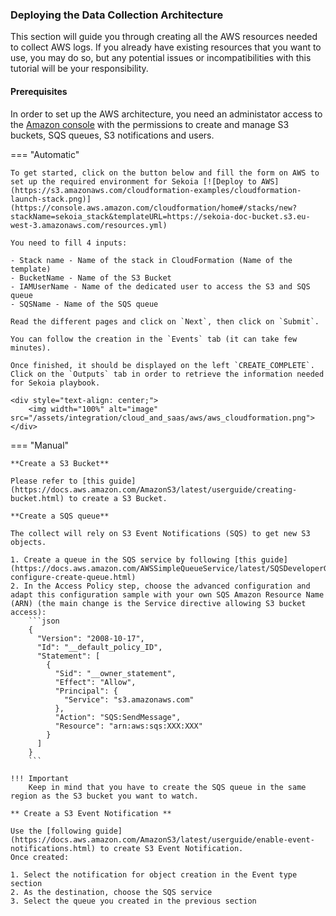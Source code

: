 ### Deploying the Data Collection Architecture

This section will guide you through creating all the AWS resources needed to collect AWS logs. If you already have existing resources that you want to use, you may do so, but any potential issues or incompatibilities with this tutorial will be your responsibility.

#### Prerequisites

In order to set up the AWS architecture, you need an administator access to the [Amazon console]( https://console.aws.amazon.com) with the permissions to create and manage S3 buckets, SQS queues, S3 notifications and users.

=== "Automatic"

    To get started, click on the button below and fill the form on AWS to set up the required environment for Sekoia [![Deploy to AWS](https://s3.amazonaws.com/cloudformation-examples/cloudformation-launch-stack.png)](https://console.aws.amazon.com/cloudformation/home#/stacks/new?stackName=sekoia_stack&templateURL=https://sekoia-doc-bucket.s3.eu-west-3.amazonaws.com/resources.yml)

    You need to fill 4 inputs:

    - Stack name - Name of the stack in CloudFormation (Name of the template)
    - BucketName - Name of the S3 Bucket
    - IAMUserName - Name of the dedicated user to access the S3 and SQS queue
    - SQSName - Name of the SQS queue

    Read the different pages and click on `Next`, then click on `Submit`.

    You can follow the creation in the `Events` tab (it can take few minutes).

    Once finished, it should be displayed on the left `CREATE_COMPLETE`. Click on the `Outputs` tab in order to retrieve the information needed for Sekoia playbook.

    <div style="text-align: center;">
        <img width="100%" alt="image" src="/assets/integration/cloud_and_saas/aws/aws_cloudformation.png">
    </div>

=== "Manual"

    **Create a S3 Bucket**

    Please refer to [this guide](https://docs.aws.amazon.com/AmazonS3/latest/userguide/creating-bucket.html) to create a S3 Bucket.

    **Create a SQS queue**

    The collect will rely on S3 Event Notifications (SQS) to get new S3 objects.

    1. Create a queue in the SQS service by following [this guide](https://docs.aws.amazon.com/AWSSimpleQueueService/latest/SQSDeveloperGuide/sqs-configure-create-queue.html)
    2. In the Access Policy step, choose the advanced configuration and adapt this configuration sample with your own SQS Amazon Resource Name (ARN) (the main change is the Service directive allowing S3 bucket access):
        ```json
        {
          "Version": "2008-10-17",
          "Id": "__default_policy_ID",
          "Statement": [
            {
              "Sid": "__owner_statement",
              "Effect": "Allow",
              "Principal": {
                "Service": "s3.amazonaws.com"
              },
              "Action": "SQS:SendMessage",
              "Resource": "arn:aws:sqs:XXX:XXX"
            }
          ]
        }
        ```

    !!! Important
        Keep in mind that you have to create the SQS queue in the same region as the S3 bucket you want to watch.

    ** Create a S3 Event Notification **

    Use the [following guide](https://docs.aws.amazon.com/AmazonS3/latest/userguide/enable-event-notifications.html) to create S3 Event Notification.
    Once created:

    1. Select the notification for object creation in the Event type section
    2. As the destination, choose the SQS service
    3. Select the queue you created in the previous section
